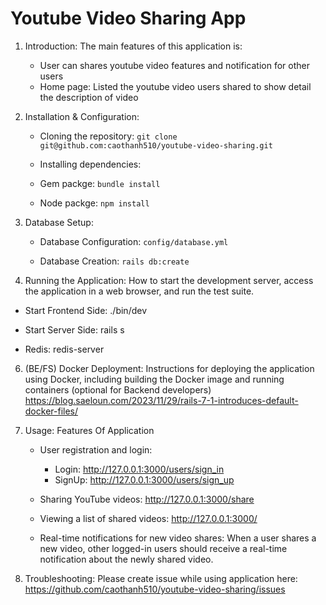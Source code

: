 # Youtube Video Sharing App

1. Introduction: The main features of this application is:

   - User can shares youtube video features and notification for other users
   - Home page: Listed the youtube video users shared to show detail the description of video

2. Installation & Configuration:

   - Cloning the repository: `git clone git@github.com:caothanh510/youtube-video-sharing.git`

   - Installing dependencies:
   - Gem packge: `bundle install`
   - Node packge: `npm install`

3. Database Setup:

   - Database Configuration: `config/database.yml`

   - Database Creation: `rails db:create`

4. Running the Application: How to start the development server, access the application in a web browser, and run the test suite.

- Start Frontend Side: ./bin/dev

- Start Server Side: rails s

- Redis: redis-server

6. (BE/FS) Docker Deployment: Instructions for deploying the application using Docker, including building the Docker image and running containers (optional for Backend developers)
   https://blog.saeloun.com/2023/11/29/rails-7-1-introduces-default-docker-files/

7. Usage: Features Of Application

   - User registration and login:

     - Login: http://127.0.0.1:3000/users/sign_in
     - SignUp: http://127.0.0.1:3000/users/sign_up

   - Sharing YouTube videos: http://127.0.0.1:3000/share

   - Viewing a list of shared videos: http://127.0.0.1:3000/

   - Real-time notifications for new video shares: When a user shares a new video, other logged-in users should receive a real-time notification about the newly shared video.

8. Troubleshooting: Please create issue while using application here: https://github.com/caothanh510/youtube-video-sharing/issues
